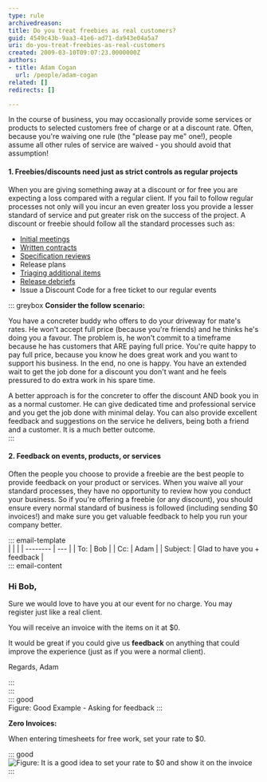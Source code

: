 ```yaml
---
type: rule
archivedreason: 
title: Do you treat freebies as real customers?
guid: 4549c43b-9aa3-41e6-ad71-da943e04a5a7
uri: do-you-treat-freebies-as-real-customers
created: 2009-03-10T09:07:23.0000000Z
authors:
- title: Adam Cogan
  url: /people/adam-cogan
related: []
redirects: []

---
```


In the course of business, you may occasionally provide some services or products to selected customers free of charge or at a discount rate. Often, because you're waiving one rule (the "please pay me" one!), people assume all other rules of service are waived - you should avoid that assumption!

<!--endintro-->

#### 1. Freebies/discounts need just as strict controls as regular projects 

When you are giving something away at a discount or for free you are expecting a loss compared with a regular client. If you fail to follow regular processes not only will you incur an even greater loss you provide a lesser standard of service and put greater risk on the success of the project.
A discount or freebie should follow all the standard processes such as:

* [Initial meetings](/meetings-are-you-prepared-for-the-initial-meeting)
* [Written contracts](/do-you-enter-into-a-binding-written-contract-with-a-client-before-doing-any-billable-work)
* [Specification reviews](/spec-do-you-conduct-a-specification-review-ask-for-a-coffee-not-a-marriage)
* Release plans
* [Triaging additional items](/estimating-do-you-know-what-tasks-are-involved-in-addition-to-just-development-work-items)
* [Release debriefs](/management-do-you-have-a-release-update-debrief-meeting-on-a-weekly-basis)
* Issue a Discount Code for a free ticket to our regular events

::: greybox
**Consider the follow scenario:** 

You have a concreter buddy who offers to do your driveway for mate's rates. He won't accept full price (because you're friends) and he thinks he's doing you a favour. The problem is, he won't commit to a timeframe because he has customers that ARE paying full price. You're quite happy to pay full price, because you know he does great work and you want to support his business. In the end, no one is happy. You have an extended wait to get the job done for a discount you don't want and he feels pressured to do extra work in his spare time. 

A better approach is for the concreter to offer the discount AND book you in as a normal customer. He can give dedicated time and professional service and you get the job done with minimal delay. You can also provide excellent feedback and suggestions on the service he delivers, being both a friend and a customer. It is a much better outcome.  
:::

#### 2. Feedback on events, products, or services 

Often the people you choose to provide a freebie are the best people to provide feedback on your product or services. When you waive all your standard processes, they have no opportunity to review how you conduct your business. So if you're offering a freebie (or any discount), you should ensure every normal standard of business is followed (including sending $0 invoices!) and make sure you get valuable feedback to help you run your company better.

::: email-template  
|          |     |
| -------- | --- |
| To:      | Bob |
| Cc:      | Adam |
| Subject: | Glad to have you + feedback |  
::: email-content  
### Hi Bob,  

Sure we would love to have you at our event for no charge. You may register just like a real client. 
         
You will receive an invoice with the items on it at $0. 

It would be great if you could give us **feedback** on anything that could improve the experience (just as if you were a normal client).

Regards,
Adam

:::  
:::  
::: good  
Figure: Good Example - Asking for feedback
:::

**Zero Invoices:** 

When entering timesheets for free work, set your rate to $0.

::: good  
![Figure: It is a good idea to set your rate to $0 and show it on the invoice](zero-timesheet.png)  
:::
